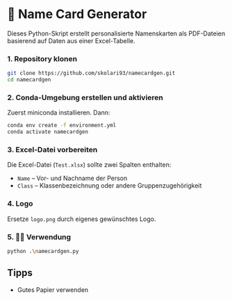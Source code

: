 # 🪪 Name Card Generator

Dieses Python-Skript erstellt personalisierte Namenskarten als PDF-Dateien basierend auf Daten aus einer Excel-Tabelle.

### 1. Repository klonen

```bash
git clone https://github.com/skolari93/namecardgen.git
cd namecardgen
```

### 2. Conda-Umgebung erstellen und aktivieren

Zuerst miniconda installieren. Dann:

```bash
conda env create -f environment.yml
conda activate namecardgen
```

### 3. Excel-Datei vorbereiten

Die Excel-Datei (`Test.xlsx`) sollte zwei Spalten enthalten:
- `Name` – Vor- und Nachname der Person
- `Class` – Klassenbezeichnung oder andere Gruppenzugehörigkeit

### 4. Logo

Ersetze `logo.png` durch eigenes gewünschtes Logo.

### 5. 🏃‍♂️ Verwendung

```bash
python .\namecardgen.py
```

## Tipps
- Gutes Papier verwenden